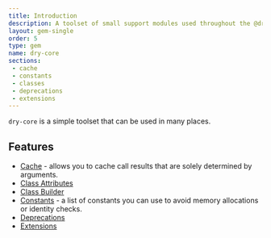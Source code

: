 ```yaml
---
title: Introduction
description: A toolset of small support modules used throughout the @dry-rb & @rom-rb ecosystems
layout: gem-single
order: 5
type: gem
name: dry-core
sections:
 - cache
 - constants
 - classes
 - deprecations
 - extensions
---
```


`dry-core` is a simple toolset that can be used in many places.

## Features

- [Cache](docs::cache) - allows you to cache call results that are solely determined by arguments.
- [Class Attributes](docs::classes/class-attributes)
- [Class Builder](docs::classes/class-builder)
- [Constants](docs::constants) - a list of constants you can use to avoid memory allocations or identity checks.
- [Deprecations](docs::deprecations)
- [Extensions](docs::extensions)

